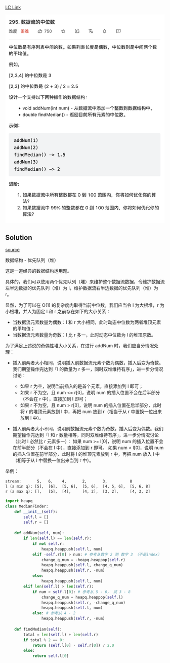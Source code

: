 [LC Link](https://leetcode.cn/problems/find-median-from-data-stream/)

![](https://raw.githubusercontent.com/emmableu/image/master/202209072334102.png)

## Solution

[source](https://leetcode.cn/problems/find-median-from-data-stream/solution/gong-shui-san-xie-jing-dian-shu-ju-jie-g-pqy8/)


数据结构 - 优先队列（堆）

这是一道经典的数据结构运用题。

具体的，我们可以使用两个优先队列（堆）来维护整个数据流数据，令维护数据流左半边数据的优先队列（堆）为 l，维护数据流右半边数据的优先队列（堆）为 r。

显然，为了可以在 O(1) 的复杂度内取得当前中位数，我们应当令 l 为大根堆，r 为小根堆，并人为固定 l 和 r 之前存在如下的大小关系：
- 当数据流元素数量为偶数：l 和 r 大小相同，此时动态中位数为两者堆顶元素的平均值；
- 当数据流元素数量为奇数：l 比 r 多一，此时动态中位数为 l 的堆顶原数。

为了满足上述说的奇偶性堆大小关系，在进行 addNum 时，我们应当分情况处理：

- 插入前两者大小相同，说明插入前数据流元素个数为偶数，插入后变为奇数。我们期望操作完达到「l 的数量为 r 多一，同时双堆维持有序」，进一步分情况讨论：
	- 如果 r 为空，说明当前插入的是首个元素，直接添加到 l 即可；
	- 如果 r 不为空，且 num <= r[0]，说明 num 的插入位置不会在后半部分（不会在 r 中），直接加到 l 即可；
	- 如果 r 不为空，且 num > r[0]，说明 num 的插入位置在后半部分，此时将 r 的堆顶元素放到 l 中，再把 num 放到 r（相当于从 r 中置换一位出来放到 l 中）。

- 插入前两者大小不同，说明前数据流元素个数为奇数，插入后变为偶数。我们期望操作完达到「l 和 r 数量相等，同时双堆维持有序」，进一步分情况讨论（此时 l 必然比 r 元素多一）：
        如果 num >= l[0]，说明 num 的插入位置不会在前半部分（不会在 l 中），直接添加到 r 即可。
        如果 num < l[0]，说明 num 的插入位置在前半部分，此时将 l 的堆顶元素放到 r 中，再把 num 放入 l 中（相等于从 l 中替换一位出来当到 r 中）。


举例：

```
stream:       5,   6,    4,       2,       3,          8
l (a min q): [5],  [6],  [5, 6],  [5, 6],  [4, 5, 6],  [5, 6, 8]
r (a max q): [],   [5],  [4],     [4, 2],  [3, 2],     [4, 3, 2]
```


```python
import heapq
class MedianFinder:
	def __init__(self):
		self.l = []
		self.r = []
	
	def addNum(self, num):
		if len(self.l) == len(self.r):
			if not self.r: 
				heapq.heappush(self.l, num)
			elif -self.r[0] > num: # 参考从数字 2 到 数字 3 （不是index）
				change_q_num = -heapq.heappop(self.r)
				heapq.heappush(self.l, change_q_num)
				heapq.heappush(self.r, -num)
			else:
				heapq.heappush(self.l, num)
		elif len(self.l) > len(self.r): 
			if num > self.l[0]: # 参考从 5 - 6， 或 3 - 8
				change_q_num = heapq.heappop(self.l)
				heapq.heappush(self.r, -change_q_num)
				heapq.heappush(self.l, num)
			else: # 参考从 4 - 2
				heapq.heappush(self.r, -num)
		
	def findMedian(self):
		total = len(self.l) + len(self.r)
		if total % 2 == 0:
			return (self.l[0] - self.r[0]) / 2.0
		else:
			return self.l[0]
```